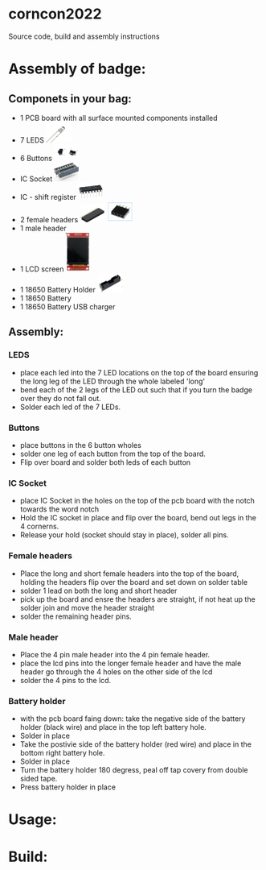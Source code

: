 # corncon2022

Source code, build and assembly instructions

# Assembly of badge:

## Componets in your bag:
* 1 PCB board with all surface mounted components installed
* 7 LEDS <img src="images/led.png" alt="leds" width="50"/>
* 6 Buttons <img src="images/buttons.png" alt="button" width="50"/>
* IC Socket <img src="images/ic-socket.png" alt="socket" width="50"/>
* IC - shift register <img src="images/ic-shift-register.png" alt="shift register" width="50"/>
* 2 female headers <img src="images/10-pin-female.png" alt="header" width="50"/> <img src="images/4-pin-female.png" alt="header" width="50"/>
* 1 male header
* 1 LCD screen <img src="images/lcd.png" alt="lcd" width="50"/>
* 1 18650 Battery Holder <img src="images/battery-holder.png" alt="lcd" width="50"/>
* 1 18650 Battery
* 1 18650 Battery USB charger

## Assembly:
### LEDS
* place each led into the 7 LED locations on the top of the board ensuring the long leg of the LED through the whole labeled 'long'
* bend each of the 2 legs of the LED out such that if you turn the badge over they do not fall out.
* Solder each led of the 7 LEDs.

### Buttons
* place buttons in the 6 button wholes
* solder one leg of each button from the top of the board.
* Flip over board and solder both leds of each button

### IC Socket
* place IC Socket in the holes on the top of the pcb board with the notch towards the word notch
* Hold the IC socket in place and flip over the board, bend out legs in the 4 cornerns.
* Release your hold (socket should stay in place), solder all pins.

### Female headers
* Place the long and short female headers into the top of the board, holding the headers flip over the board and set down on solder table
* solder 1 lead on both the long and short header
* pick up the board and ensre the headers are straight, if not heat up the solder join and move the header straight
* solder the remaining header pins.

### Male header
* Place the 4 pin male header into the 4 pin female header.
* place the lcd pins into the longer female header and have the male header go through the 4 holes on the other side of the lcd
* solder the 4 pins to the lcd.


### Battery holder
* with the pcb board faing down: take the negative side of the battery holder (black wire) and place in the top left battery hole.
* Solder in place
* Take the postivie side of the battery holder (red wire) and place in the bottom right battery hole.
* Solder in place
* Turn the battery holder 180 degress, peal off tap covery from double sided tape.
* Press battery holder in place 



# Usage:


# Build:

